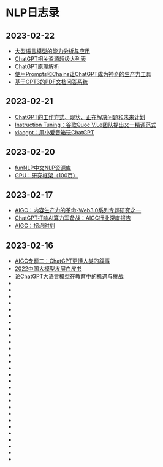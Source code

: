 # NLP日志录
## 2023-02-22
* [大型语言模型的能力分析与应用](https://mp.weixin.qq.com/s/cKZpsNvqQjRoi8aBrBSwRg)
* [ChatGPT相关资源超级大列表](https://mp.weixin.qq.com/s/_wNxJjPBvkCd_-A8-cbslA)
* [ChatGPT原理解析](https://mp.weixin.qq.com/s/GZ27QholheliLSHl7wl_4g)
* [使用Prompts和Chains让ChatGPT成为神奇的生产力工具](https://mp.weixin.qq.com/s/XikmlQdsyfPrt1w-c-Qhmw)
* [基于GPT3的PDF文档问答系统](https://mp.weixin.qq.com/s/GrU8ZVFOh4twLZWkHcG4RA)
## 2023-02-21
* [ChatGPT的工作方式、现状、正在解决问题和未来计划](https://mp.weixin.qq.com/s/W8CGnwkaMT4ANYygvcWPWw)
* [Instruction Tuning：谷歌Quoc V.Le团队提出又一精调范式](https://mp.weixin.qq.com/s/03M62rqsobXGHSGXRGhhHw)
* [xiaogpt：用小爱音箱玩ChatGPT](https://mp.weixin.qq.com/s/yqdNIytDrgpp9p9fkjNVZw)
## 2023-02-20
* [funNLP中文NLP资源库](https://mp.weixin.qq.com/s/aCeSMWKIjKE9sPoevvCYLA)
* [GPU：研究框架（100页）](https://mp.weixin.qq.com/s/0aAIDtA3Q-G9weVuJh1cqw)
## 2023-02-17
* [AIGC：内容生产力的革命-Web3.0系列专题研究之一](https://mp.weixin.qq.com/s/FZasm1G846dhgqMEyLmvrQ)
* [ChatGPT打响AI算力军备战：AIGC行业深度报告](https://mp.weixin.qq.com/s/5FDZR1p-lNQU2yRAgroLdA)
* [AIGC：拐点时刻](https://mp.weixin.qq.com/s/_ROVStl4fR2F4yUIvQ0Ybw)
## 2023-02-16
* [AIGC专题二：ChatGPT更懂人类的叙事](https://mp.weixin.qq.com/s/7_uUoSiPFPbbLghq2neWYA)
* [2022中国大模型发展白皮书](https://mp.weixin.qq.com/s/ah_EYNT5rVRhasDN28ne3A)
* [论ChatGPT大语言模型在教育中的机遇与挑战](https://mp.weixin.qq.com/s/yJ3sK2iDDfjNioPGwqijAg)
* []()
* []()
* []()
* []()
* []()
* []()
* []()
* []()
* []()
* []()
* []()
* []()
* []()
* []()
* []()
* []()
* []()
* []()
* []()
* []()
* []()
* []()
* []()
* []()
* []()
* []()
* []()
* []()






